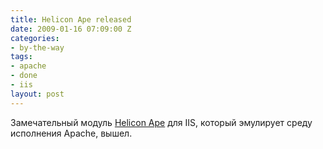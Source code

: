 ```yaml
---
title: Helicon Ape released
date: 2009-01-16 07:09:00 Z
categories:
- by-the-way
tags:
- apache
- done
- iis
layout: post
---
```


Замечательный модуль [Helicon Ape](http://www.helicontech.com/ape/) для IIS, который эмулирует среду исполнения Apache, вышел.

